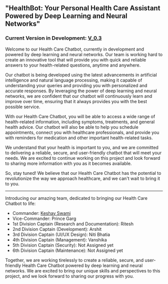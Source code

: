 ## "HealthBot: Your Personal Health Care Assistant Powered by Deep Learning and Neural Networks"

### Current Version in Development: [V_0.3](https://github.com/KeshavSwami21/HealthCare/tree/main/V_0.3)

Welcome to our Health Care Chatbot, currently in development and powered by deep learning and neural networks. Our team is working hard to create an innovative tool that will provide you with quick and reliable answers to your health-related questions, anytime and anywhere.

Our chatbot is being developed using the latest advancements in artificial intelligence and natural language processing, making it capable of understanding your queries and providing you with personalized and accurate responses. By leveraging the power of deep learning and neural networks, we are confident that our chatbot will continuously learn and improve over time, ensuring that it always provides you with the best possible service.

With our Health Care Chatbot, you will be able to access a wide range of health-related information, including symptoms, treatments, and general health advice. Our chatbot will also be able to help you schedule appointments, connect you with healthcare professionals, and provide you with reminders for medication and other important health-related tasks.

We understand that your health is important to you, and we are committed to delivering a reliable, secure, and user-friendly chatbot that will meet your needs. We are excited to continue working on this project and look forward to sharing more information with you as it becomes available.

So, stay tuned! We believe that our Health Care Chatbot has the potential to revolutionize the way we approach healthcare, and we can't wait to bring it to you.

---

Introducing our amazing team, dedicated to bringing our Health Care Chatbot to life:

- Commander: [Keshav Swami](https://www.linkedin.com/in/keshavswami2112/)
- Vice-Commander: Prince Garg
- 1st Division Captain (Research and Documentation): Ritesh
- 2nd Division Captain (Development): Arshit
- 3rd Division Captain (UI/UX Design): Niti Bhatia
- 4th Division Captain (Management): Vanshika
- 5th Division Captain (Security): Not Assigned yet
- 6th Division Captain (Maintenance): Not Assigned yet

Together, we are working tirelessly to create a reliable, secure, and user-friendly Health Care Chatbot powered by deep learning and neural networks. We are excited to bring our unique skills and perspectives to this project, and we look forward to sharing our progress with you.